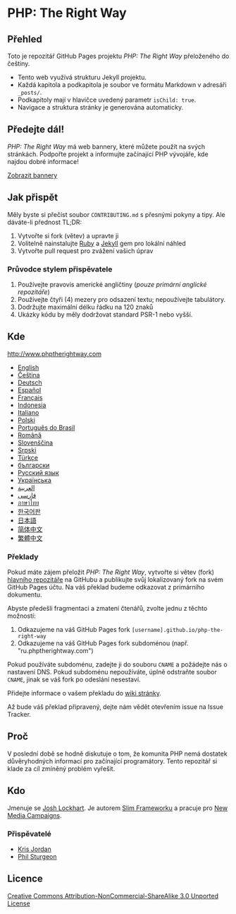 # PHP: The Right Way

## Přehled

Toto je repozitář GitHub Pages projektu _PHP: The Right Way_ přeloženého do češtiny.

* Tento web využívá strukturu Jekyll projektu.
* Každá kapitola a podkapitola je soubor ve formátu Markdown v adresáři `_posts/`.
* Podkapitoly mají v hlavičce uvedený parametr `isChild: true`.
* Navigace a struktura stránky je generována automaticky.

## Předejte dál!

_PHP: The Right Way_ má web bannery, které můžete použít na svých stránkách. Podpořte projekt a informujte začínající
PHP vývojáře, kde najdou dobré informace!

[Zobrazit bannery](http://www.phptherightway.com/banners.html)

## Jak přispět

Měly byste si přečíst soubor `CONTRIBUTING.md` s přesnými pokyny a tipy. Ale dáváte-li přednost TL;DR:

1. Vytvořte si fork (větev) a upravte ji
2. Volitelně nainstalujte [Ruby](https://rvm.io/rvm/install/) a [Jekyll](https://github.com/mojombo/jekyll/) gem pro lokální náhled
3. Vytvořte pull request pro zvážení vašich úprav

### Průvodce stylem přispěvatele

1. Používejte pravovis americké angličtiny (*pouze primární anglické repozitáře*)
2. Používejte čtyři (4) mezery pro odsazení textu; nepoužívejte tabulátory.
3. Dodržujte maximální délku řádku na 120 znaků
4. Ukázky kódu by měly dodržovat standard PSR-1 nebo vyšší.

## Kde

<http://www.phptherightway.com>

* [English](http://www.phptherightway.com)
* [Čeština](http://cs.phptherightway.com)
* [Deutsch](http://rwetzlmayr.github.io/php-the-right-way)
* [Español](http://phpdevenezuela.github.io/php-the-right-way)
* [Français](http://eilgin.github.io/php-the-right-way/)
* [Indonesia](http://id.phptherightway.com)
* [Italiano](http://it.phptherightway.com)
* [Polski](http://pl.phptherightway.com)
* [Português do Brasil](http://br.phptherightway.com)
* [Română](https://bgui.github.io/php-the-right-way/)
* [Slovenščina](http://sl.phptherightway.com)
* [Srpski](http://phpsrbija.github.io/php-the-right-way/)
* [Türkçe](http://hkulekci.github.io/php-the-right-way/)
* [български](http://bg.phptherightway.com)
* [Русский язык](http://getjump.github.io/ru-php-the-right-way)
* [Українська](http://iflista.github.io/php-the-right-way/)
* [العربية](https://adaroobi.github.io/php-the-right-way/)
* [فارسى](http://novid.github.io/php-the-right-way/)
* [ภาษาไทย](https://apzentral.github.io/php-the-right-way/)
* [한국어판](http://modernpug.github.io/php-the-right-way)
* [日本語](http://ja.phptherightway.com)
* [简体中文](http://laravel-china.github.io/php-the-right-way/)
* [繁體中文](http://laravel-taiwan.github.io/php-the-right-way)

### Překlady

Pokud máte zájem přeložit _PHP: The Right Way_, vytvořte si větev (fork)
[hlavního repozitáře](https://github.com/codeguy/php-the-right-way/) na GitHubu a publikujte svůj lokalizovaný
fork na svém GitHub Pages účtu. Na váš překlad budeme odkazovat z primárního dokumentu.

Abyste předešli fragmentaci a zmatení čtenářů, zvolte jednu z těchto možností:

1. Odkazujeme na váš GitHub Pages fork `[username].github.io/php-the-right-way`
2. Odkazujeme na váš GitHub Pages fork subdoménou (např. "ru.phptherightway.com")

Pokud používáte subdoménu, zadejte ji do souboru `CNAME` a požádejte nás o nastavení DNS. Pokud subdoménu nepoužíváte,
úplně odstraňte soubor `CNAME`, jinak se váš fork po odeslání nesestaví.

Přidejte informace o vašem překladu do [wiki stránky](https://github.com/codeguy/php-the-right-way/wiki/Translations).

Až bude váš překlad připravený, dejte nám vědět otevřením issue na Issue Tracker.

## Proč

V poslední době se hodně diskutuje o tom, že komunita PHP nemá dostatek důvěryhodných informací pro začínající
programátory. Tento repozitář si klade za cíl zmíněný problém vyřešit.

## Kdo

Jmenuje se [Josh Lockhart](http://twitter.com/codeguy). Je autorem [Slim Frameworku](http://www.slimframework.com/) a pracuje pro [New Media Campaigns](http://www.newmediacampaigns.com/).

### Přispěvatelé

* [Kris Jordan](http://krisjordan.com/)
* [Phil Sturgeon](http://philsturgeon.co.uk/)

## Licence

[Creative Commons Attribution-NonCommercial-ShareAlike 3.0 Unported License](http://creativecommons.org/licenses/by-nc-sa/3.0/)
